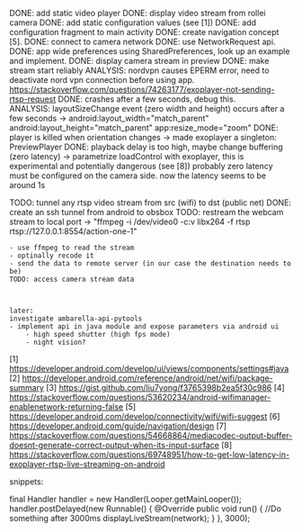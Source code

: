 DONE: add static video player
DONE: display video stream from rollei camera
    DONE: add static configuration values (see [1])
    DONE: add configuration fragment to main activity 
    DONE: create navigation concept [5].
    DONE: connect to camera network
    DONE: use NetworkRequest api.
    DONE: app wide preferences using SharedPreferences, look up an example and implement.
    DONE: display camera stream in preview
        DONE: make stream start reliably
            ANALYSIS: nordvpn causes EPERM error, need to deactivate nord vpn connection before using app.
            https://stackoverflow.com/questions/74263177/exoplayer-not-sending-rtsp-request
        DONE: crashes after a few seconds, debug this.        
            ANALYSIS: layoutSizeChange event (zero width and height) occurs after a few seconds
            ->
                android:layout_width="match_parent"
                android:layout_height="match_parent"
                app:resize_mode="zoom"
        DONE: player is killed when orientation changes
            -> made exoplayer a singleton: PreviewPlayer
        DONE: playback delay is too high, maybe change buffering (zero latency)
            -> parametrize loadControl with exoplayer, this is experimental and potentially dangerous (see [8])
            probably zero latency must be configured on the camera side. now the latency seems to be around 1s

TODO: tunnel any rtsp video stream from src (wifi) to dst (public net)
    DONE: create an ssh tunnel from android to obsbox
    TODO: restream the webcam stream to local port
        -> "ffmpeg -i /dev/video0 -c:v libx264 -f rtsp rtsp://127.0.0.1:8554/action-one-1"
    
    - use ffmpeg to read the stream
    - optinally recode it   
    - send the data to remote server (in our case the destination needs to be)
    TODO: access camera stream data
    
    

    later:
    investigate ambarella-api-pytools
    - implement api in java module and expose parameters via android ui
        - high speed shutter (high fps mode)
        - night vision?

[1] https://developer.android.com/develop/ui/views/components/settings#java
[2] https://developer.android.com/reference/android/net/wifi/package-summary
[3] https://gist.github.com/liu7yong/f3765398b2ea5f30c986
[4] https://stackoverflow.com/questions/53620234/android-wifimanager-enablenetwork-returning-false
[5] https://developer.android.com/develop/connectivity/wifi/wifi-suggest
[6] https://developer.android.com/guide/navigation/design
[7] https://stackoverflow.com/questions/54668864/mediacodec-output-buffer-doesnt-generate-correct-output-when-its-input-surface
[8] https://stackoverflow.com/questions/69748951/how-to-get-low-latency-in-exoplayer-rtsp-live-streaming-on-android

snippets:

final Handler handler = new Handler(Looper.getMainLooper());
handler.postDelayed(new Runnable() {
    @Override
    public void run() {
        //Do something after 3000ms
        displayLiveStream(network);
    }
}, 3000);
